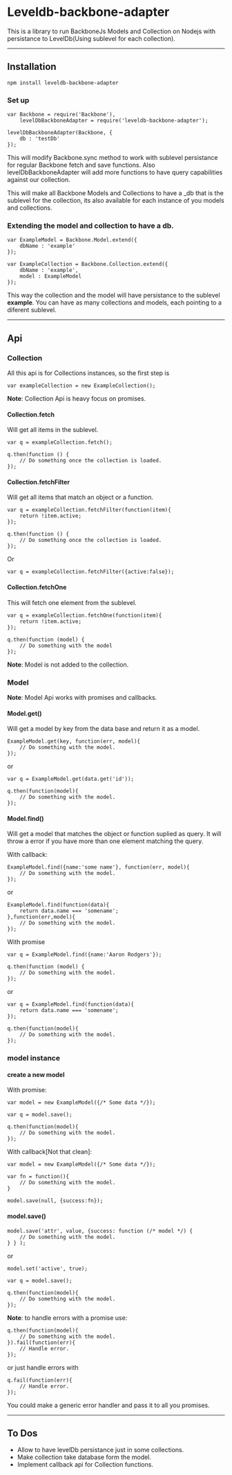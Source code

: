 Leveldb-backbone-adapter
=====

This is a library to run BackboneJs Models and Collection on Nodejs with persistance to LevelDb(Using sublevel for each collection).

* * *
## Installation

	npm install leveldb-backbone-adapter

### Set up

	var Backbone = require('Backbone'),
		levelDbBackboneAdapter = require('leveldb-backbone-adapter');

	levelDbBackboneAdapter(Backbone, {
		db : 'testDb'
	});

This will modify Backbone.sync method to work with sublevel persistance for regular Backbone fetch and save functions. Also levelDbBackboneAdapter will add more functions to have query capabilities against our collection.

This will make all Backbone Models and Collections to have a _db that is the sublevel for the collection, its also available for each instance of you models and collections.

### Extending the model and collection to have a db.

	var ExampleModel = Backbone.Model.extend({
		dbName : 'example'
	});

	var ExampleCollection = Backbone.Collection.extend({
		dbName : 'example',
		model : ExampleModel
	});

This way the collection and the model will have persistance to the sublevel **example**. You can have as many collections and models, each pointing to a diferent sublevel.

* * *
## Api

### Collection

All this api is for Collections instances, so the first step is

	var exampleCollection = new ExampleCollection();

**Note**: Collection Api is heavy focus on promises.

#### Collection.fetch

Will get all items in the sublevel.

	var q = exampleCollection.fetch();

	q.then(function () {
		// Do something once the collection is loaded.
	});

#### Collection.fetchFilter

Will get all items that match an object or a function.

	var q = exampleCollection.fetchFilter(function(item){
		return !item.active;
	});

	q.then(function () {
		// Do something once the collection is loaded.
	});

Or

	var q = exampleCollection.fetchFilter({active:false});

#### Collection.fetchOne

This will fetch one element from the sublevel.

	var q = exampleCollection.fetchOne(function(item){
		return !item.active;
	});

	q.then(function (model) {
		// Do something with the model
	});

**Note**: Model is not added to the collection.

### Model

**Note**: Model Api works with promises and callbacks.

#### Model.get()

Will get a model by key from the data base and return it as a model.

	ExampleModel.get(key, function(err, model){
		// Do something with the model.
	});

or 

	var q = ExampleModel.get(data.get('id'));

	q.then(function(model){
		// Do something with the model.
	});	

#### Model.find()

Will get a model that matches the object or function suplied as query. It will throw a error if you have more than one element matching the query.

With callback:

	ExampleModel.find({name:'some name'}, function(err, model){
		// Do something with the model.
	});

or

	ExampleModel.find(function(data){
		return data.name === 'somename';
	},function(err,model){
		// Do something with the model.
	});

With promise

	var q = ExampleModel.find({name:'Aaron Rodgers'});

	q.then(function (model) {
		// Do something with the model.
	});

or

	var q = ExampleModel.find(function(data){
		return data.name === 'somename';
	});

	q.then(function(model){
		// Do something with the model.
	});	

### model instance

#### create a new model

With promise:

	var model = new ExampleModel({/* Some data */});

	var q = model.save();

	q.then(function(model){
		// Do something with the model.
	});

With callback[Not that clean]:

	var model = new ExampleModel({/* Some data */});

	var fn = function(){
		// Do something with the model.
	}

	model.save(null, {success:fn});

#### model.save()

	model.save('attr', value, {success: function (/* model */) {
		// Do something with the model.
	} } );

or

	model.set('active', true);

	var q = model.save();

	q.then(function(model){
		// Do something with the model.
	});	

**Note**: to handle errors with a promise use:

	q.then(function(model){
		// Do something with the model.
	}).fail(function(err){
		// Handle error.
	});

or just handle errors with 

	q.fail(function(err){
		// Handle error.
	});

You could make a generic error handler and pass it to all you promises.

* * *
## To Dos

- Allow to have levelDb persistance just in some collections.
- Make collection take database form the model.
- Implement callback api for Collection functions.